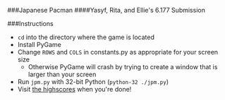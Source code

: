 ###Japanese Pacman 
####Yasyf, Rita, and Ellie's 6.177 Submission

###Instructions
- `cd` into the directory where the game is located
- Install PyGame
- Change `ROWS` and `COLS` in constants.py as appropriate for your screen size
  - Otherwise PyGame will crash by trying to create a window that is larger than your screen
- Run `jpm.py` with 32-bit Python (`python-32 ./jpm.py`)
- Visit [the highscores](http://japanese-pacman-highscores.herokuapp.com/) when you're done!